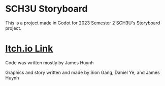 # SCH3U Storyboard

This is a project made in Godot for 2023 Semester 2 SCH3U's Storyboard project. 

# [Itch.io Link](https://maplefin.itch.io/sch3u-storyboard)

Code was written mostly by James Huynh

Graphics and story written and made by Sion Gang, Daniel Ye, and James Huynh
